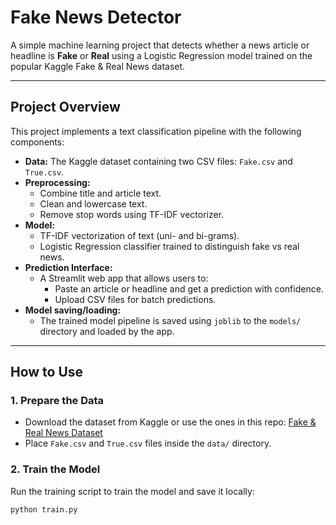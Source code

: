 # Fake News Detector

A simple machine learning project that detects whether a news article or headline is **Fake** or **Real** using a Logistic Regression model trained on the popular Kaggle Fake & Real News dataset.

---

## Project Overview

This project implements a text classification pipeline with the following components:

- **Data:** The Kaggle dataset containing two CSV files: `Fake.csv` and `True.csv`.
- **Preprocessing:**  
  - Combine title and article text.  
  - Clean and lowercase text.  
  - Remove stop words using TF-IDF vectorizer.
- **Model:**  
  - TF-IDF vectorization of text (uni- and bi-grams).  
  - Logistic Regression classifier trained to distinguish fake vs real news.
- **Prediction Interface:**  
  - A Streamlit web app that allows users to:  
    - Paste an article or headline and get a prediction with confidence.  
    - Upload CSV files for batch predictions.
- **Model saving/loading:**  
  - The trained model pipeline is saved using `joblib` to the `models/` directory and loaded by the app.

---

## How to Use

### 1. Prepare the Data

- Download the dataset from Kaggle or use the ones in this repo: [Fake & Real News Dataset](https://www.kaggle.com/clmentbisaillon/fake-and-real-news-dataset)  
- Place `Fake.csv` and `True.csv` files inside the `data/` directory.

### 2. Train the Model

Run the training script to train the model and save it locally:

```bash
python train.py
